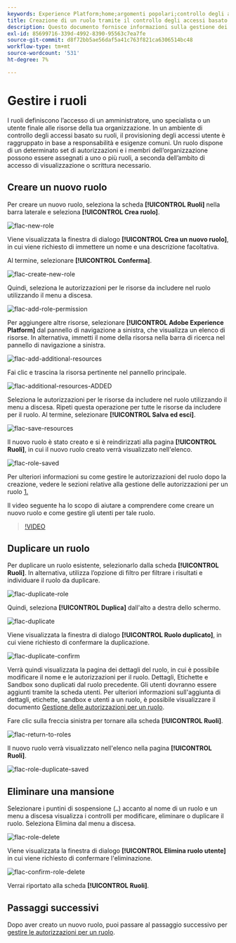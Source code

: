 ```yaml
---
keywords: Experience Platform;home;argomenti popolari;controllo degli accessi;controllo degli accessi basato su attributi;ABAC
title: Creazione di un ruolo tramite il controllo degli accessi basato su attributi
description: Questo documento fornisce informazioni sulla gestione dei ruoli tramite l’interfaccia Autorizzazioni in Adobe Experience Cloud
exl-id: 85699716-339d-4992-8390-95563c7ea7fe
source-git-commit: d8f72bb5ae56daf5a41c763f821ca6306514bc48
workflow-type: tm+mt
source-wordcount: '531'
ht-degree: 7%

---
```


# Gestire i ruoli

I ruoli definiscono l’accesso di un amministratore, uno specialista o un utente finale alle risorse della tua organizzazione. In un ambiente di controllo degli accessi basato su ruoli, il provisioning degli accessi utente è raggruppato in base a responsabilità e esigenze comuni. Un ruolo dispone di un determinato set di autorizzazioni e i membri dell’organizzazione possono essere assegnati a uno o più ruoli, a seconda dell’ambito di accesso di visualizzazione o scrittura necessario.

## Creare un nuovo ruolo

Per creare un nuovo ruolo, seleziona la scheda **[!UICONTROL Ruoli]** nella barra laterale e seleziona **[!UICONTROL Crea ruolo]**.

![flac-new-role](../../images/flac-ui/flac-new-role.png)

Viene visualizzata la finestra di dialogo **[!UICONTROL Crea un nuovo ruolo]**, in cui viene richiesto di immettere un nome e una descrizione facoltativa.

Al termine, selezionare **[!UICONTROL Conferma]**.

![flac-create-new-role](../../images/flac-ui/flac-create-new-role.png)

Quindi, seleziona le autorizzazioni per le risorse da includere nel ruolo utilizzando il menu a discesa.

![flac-add-role-permission](../../images/flac-ui/flac-add-role-permission.png)

Per aggiungere altre risorse, selezionare **[!UICONTROL Adobe Experience Platform]** dal pannello di navigazione a sinistra, che visualizza un elenco di risorse. In alternativa, immetti il nome della risorsa nella barra di ricerca nel pannello di navigazione a sinistra.

![flac-add-additional-resources](../../images/flac-ui/flac-add-additional-resources.png)

Fai clic e trascina la risorsa pertinente nel pannello principale.

![flac-additional-resources-ADDED](../../images/flac-ui/flac-additional-resources-added.png)

Seleziona le autorizzazioni per le risorse da includere nel ruolo utilizzando il menu a discesa. Ripeti questa operazione per tutte le risorse da includere per il ruolo. Al termine, selezionare **[!UICONTROL Salva ed esci]**.

![flac-save-resources](../../images/flac-ui/flac-save-resources.png)

Il nuovo ruolo è stato creato e si è reindirizzati alla pagina **[!UICONTROL Ruoli]**, in cui il nuovo ruolo creato verrà visualizzato nell&#39;elenco.

![flac-role-saved](../../images/flac-ui/flac-role-saved.png)

Per ulteriori informazioni su come gestire le autorizzazioni del ruolo dopo la creazione, vedere le sezioni relative alla gestione delle autorizzazioni per un ruolo [1.](#manage-permissions-for-a-role)

Il video seguente ha lo scopo di aiutare a comprendere come creare un nuovo ruolo e come gestire gli utenti per tale ruolo.

>[!VIDEO](https://video.tv.adobe.com/v/336081/?learn=on)

## Duplicare un ruolo

Per duplicare un ruolo esistente, selezionarlo dalla scheda **[!UICONTROL Ruoli]**. In alternativa, utilizza l’opzione di filtro per filtrare i risultati e individuare il ruolo da duplicare.

![flac-duplicate-role](../../images/flac-ui/flac-duplicate-role.png)

Quindi, seleziona **[!UICONTROL Duplica]** dall&#39;alto a destra dello schermo.

![flac-duplicate](../../images/flac-ui/flac-duplicate.png)

Viene visualizzata la finestra di dialogo **[!UICONTROL Ruolo duplicato]**, in cui viene richiesto di confermare la duplicazione.

![flac-duplicate-confirm](../../images/flac-ui/flac-duplicate-confirm.png)

Verrà quindi visualizzata la pagina dei dettagli del ruolo, in cui è possibile modificare il nome e le autorizzazioni per il ruolo. Dettagli, Etichette e Sandbox sono duplicati dal ruolo precedente. Gli utenti dovranno essere aggiunti tramite la scheda utenti. Per ulteriori informazioni sull&#39;aggiunta di dettagli, etichette, sandbox e utenti a un ruolo, è possibile visualizzare il documento [Gestione delle autorizzazioni per un ruolo](permissions.md).

Fare clic sulla freccia sinistra per tornare alla scheda **[!UICONTROL Ruoli]**.

![flac-return-to-roles](../../images/flac-ui/flac-return-to-roles.png)

Il nuovo ruolo verrà visualizzato nell&#39;elenco nella pagina **[!UICONTROL Ruoli]**.

![flac-role-duplicate-saved](../../images/flac-ui/flac-role-duplicate-saved.png)

## Eliminare una mansione

Selezionare i puntini di sospensione (`…`) accanto al nome di un ruolo e un menu a discesa visualizza i controlli per modificare, eliminare o duplicare il ruolo. Seleziona Elimina dal menu a discesa.

![flac-role-delete](../../images/flac-ui/flac-role-delete.png)

Viene visualizzata la finestra di dialogo **[!UICONTROL Elimina ruolo utente]** in cui viene richiesto di confermare l&#39;eliminazione.

![flac-confirm-role-delete](../../images/flac-ui/flac-confirm-role-delete.png)

Verrai riportato alla scheda **[!UICONTROL Ruoli]**.

## Passaggi successivi

Dopo aver creato un nuovo ruolo, puoi passare al passaggio successivo per [gestire le autorizzazioni per un ruolo](permissions.md).
